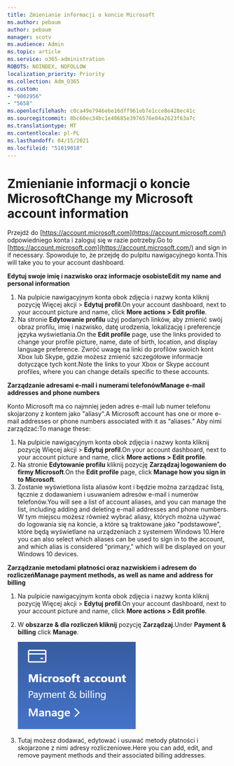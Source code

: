 ```yaml
---
title: Zmienianie informacji o koncie Microsoft
ms.author: pebaum
author: pebaum
manager: scotv
ms.audience: Admin
ms.topic: article
ms.service: o365-administration
ROBOTS: NOINDEX, NOFOLLOW
localization_priority: Priority
ms.collection: Adm_O365
ms.custom:
- "9002956"
- "5658"
ms.openlocfilehash: c0ca49e7946ebe16dff961eb7e1cce8e428ec41c
ms.sourcegitcommit: 8bc60ec34bc1e40685e3976576e04a2623f63a7c
ms.translationtype: MT
ms.contentlocale: pl-PL
ms.lasthandoff: 04/15/2021
ms.locfileid: "51819018"
---
```

# <a name="change-my-microsoft-account-information"></a><span data-ttu-id="7301e-102">Zmienianie informacji o koncie Microsoft</span><span class="sxs-lookup"><span data-stu-id="7301e-102">Change my Microsoft account information</span></span>

<span data-ttu-id="7301e-103">Przejdź do [https://account.microsoft.com](https://account.microsoft.com/) odpowiedniego konta i zaloguj się w razie potrzeby.</span><span class="sxs-lookup"><span data-stu-id="7301e-103">Go to [https://account.microsoft.com](https://account.microsoft.com/) and sign in if necessary.</span></span> <span data-ttu-id="7301e-104">Spowoduje to, że przejdę do pulpitu nawigacyjnego konta.</span><span class="sxs-lookup"><span data-stu-id="7301e-104">This will take you to your account dashboard.</span></span>  

<span data-ttu-id="7301e-105">**Edytuj swoje imię i nazwisko oraz informacje osobiste**</span><span class="sxs-lookup"><span data-stu-id="7301e-105">**Edit my name and personal information**</span></span>

1. <span data-ttu-id="7301e-106">Na pulpicie nawigacyjnym konta obok zdjęcia i nazwy konta kliknij pozycję Więcej akcji > **Edytuj profil**.</span><span class="sxs-lookup"><span data-stu-id="7301e-106">On your account dashboard, next to your account picture and name, click **More actions > Edit profile**.</span></span>
2. <span data-ttu-id="7301e-107">Na stronie **Edytowanie profilu** użyj podanych linków, aby zmienić swój obraz profilu, imię i nazwisko, datę urodzenia, lokalizację i preferencje języka wyświetlania.</span><span class="sxs-lookup"><span data-stu-id="7301e-107">On the **Edit profile** page, use the links provided to change your profile picture, name, date of birth, location, and display language preference.</span></span> <span data-ttu-id="7301e-108">Zwróć uwagę na linki do profilów swoich kont Xbox lub Skype, gdzie możesz zmienić szczegółowe informacje dotyczące tych kont.</span><span class="sxs-lookup"><span data-stu-id="7301e-108">Note the links to your Xbox or Skype account profiles, where you can change details specific to these accounts.</span></span>

<span data-ttu-id="7301e-109">**Zarządzanie adresami e-mail i numerami telefonów**</span><span class="sxs-lookup"><span data-stu-id="7301e-109">**Manage e-mail addresses and phone numbers**</span></span>

<span data-ttu-id="7301e-110">Konto Microsoft ma co najmniej jeden adres e-mail lub numer telefonu skojarzony z kontem jako "aliasy".</span><span class="sxs-lookup"><span data-stu-id="7301e-110">A Microsoft account has one or more e-mail addresses or phone numbers associated with it as “aliases.”</span></span> <span data-ttu-id="7301e-111">Aby nimi zarządzać:</span><span class="sxs-lookup"><span data-stu-id="7301e-111">To manage these:</span></span>

1. <span data-ttu-id="7301e-112">Na pulpicie nawigacyjnym konta obok zdjęcia i nazwy konta kliknij pozycję Więcej akcji > **Edytuj profil**.</span><span class="sxs-lookup"><span data-stu-id="7301e-112">On your account dashboard, next to your account picture and name, click **More actions > Edit profile**.</span></span>
2. <span data-ttu-id="7301e-113">Na stronie **Edytowanie profilu** kliknij pozycję **Zarządzaj logowaniem do firmy Microsoft**.</span><span class="sxs-lookup"><span data-stu-id="7301e-113">On the **Edit profile** page, click **Manage how you sign in to Microsoft**.</span></span> 
3. <span data-ttu-id="7301e-114">Zostanie wyświetlona lista aliasów kont i będzie można zarządzać listą, łącznie z dodawaniem i usuwaniem adresów e-mail i numerów telefonów.</span><span class="sxs-lookup"><span data-stu-id="7301e-114">You will see a list of account aliases, and you can manage the list, including adding and deleting e-mail addresses and phone numbers.</span></span> <span data-ttu-id="7301e-115">W tym miejscu możesz również wybrać aliasy, których można używać do logowania się na koncie, a które są traktowane jako "podstawowe", które będą wyświetlane na urządzeniach z systemem Windows 10.</span><span class="sxs-lookup"><span data-stu-id="7301e-115">Here you can also select which aliases can be used to sign in to the account, and which alias is considered “primary,” which will be displayed on your Windows 10 devices.</span></span>

<span data-ttu-id="7301e-116">**Zarządzanie metodami płatności oraz nazwiskiem i adresem do rozliczeń**</span><span class="sxs-lookup"><span data-stu-id="7301e-116">**Manage payment methods, as well as name and address for billing**</span></span> 

1. <span data-ttu-id="7301e-117">Na pulpicie nawigacyjnym konta obok zdjęcia i nazwy konta kliknij pozycję Więcej akcji > **Edytuj profil**.</span><span class="sxs-lookup"><span data-stu-id="7301e-117">On your account dashboard, next to your account picture and name, click **More actions > Edit profile**.</span></span>
2. <span data-ttu-id="7301e-118">W **obszarze & dla rozliczeń kliknij** pozycję **Zarządzaj**.</span><span class="sxs-lookup"><span data-stu-id="7301e-118">Under **Payment & billing** click **Manage**.</span></span>

    ![Zarządzanie płatnościami i rozliczeniami](media/manage-account.png)

3. <span data-ttu-id="7301e-120">Tutaj możesz dodawać, edytować i usuwać metody płatności i skojarzone z nimi adresy rozliczeniowe.</span><span class="sxs-lookup"><span data-stu-id="7301e-120">Here you can add, edit, and remove payment methods and their associated billing addresses.</span></span> 
